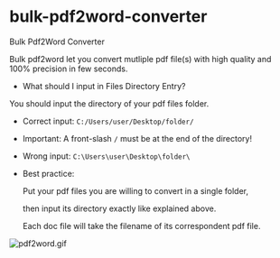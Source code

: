 # bulk-pdf2word-converter
Bulk Pdf2Word Converter


Bulk pdf2word let you convert mutliple pdf file(s) with high quality and 100% precision in few seconds.


- What should I input in Files Directory Entry?

 You should input the directory of your pdf files folder.


 - Correct input: `C:/Users/user/Desktop/folder/`

 * Important: A front-slash `/` must be at the end of the directory!

 - Wrong input: `C:\Users\user\Desktop\folder\`


 - Best practice:


   Put your pdf files you are willing to convert in a single folder,

   then input its directory exactly like explained above.


   Each doc file will take the filename of its correspondent pdf file.
           
           
  ![pdf2word.gif](https://github.com/IT-Support-L2/bulk-pdf2word-converter/blob/main/pdf2word.gif)
           
